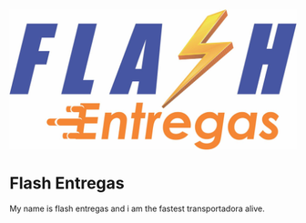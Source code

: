 ![Flash Entregas logo](public/images/logo.jpg)

# Flash Entregas

My name is flash entregas and i am the fastest transportadora alive.
